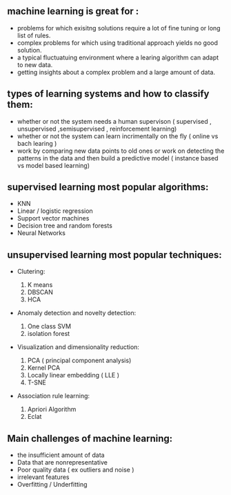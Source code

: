 ## machine learning is great for :
- problems for which exisitng solutions require a lot of fine tuning or long list of rules.
- complex problems for which using traditional approach yields no good solution.
- a typical fluctuatuing environment where a learing algorithm can adapt to new data.
- getting insights about a complex problem and a large amount of data.

## types of learning systems and how to classify them:
- whether or not the system needs a human supervison ( supervised , unsupervised ,semisupervised , reinforcement learning)
- whether or not the system can learn incrimentally on the fly ( online vs bach learing )
- work by comparing new data points to old ones or work on detecting the patterns in the data and then build a predictive model ( instance based vs model based learning)

## supervised learning most popular algorithms:
- KNN
- Linear / logistic regression 
- Support vector machines
- Decision tree and random forests
- Neural Networks

## unsupervised learning most popular techniques:
- Clutering:
   <ol>
            <li>K means
            <li>DBSCAN
            <li>HCA
   </ol>
- Anomaly detection and novelty detection:
   <ol>
     <li>One class SVM
     <li> isolation forest
  </ol>
  
- Visualization and dimensionality reduction:
  <ol>
   <li> PCA ( principal component analysis) 
   <li> Kernel PCA
   <li> Locally linear embedding ( LLE ) 
   <li> T-SNE
  </ol>
- Association rule learning:
  <ol>
    <li>Apriori Algorithm
    <li>Eclat
  </ol>
  
## Main challenges of machine learning:

- the insufficient amount of data
- Data that are nonrepresentative
- Poor quality data ( ex outliers and noise )
- irrelevant features
- Overfitting / Underfitting

  
